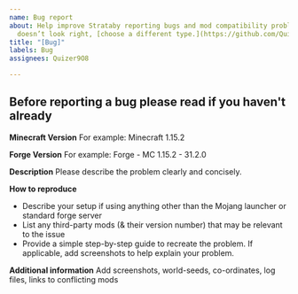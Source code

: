 ```yaml
---
name: Bug report
about: Help improve Strataby reporting bugs and mod compatibility problems. If this
  doesn’t look right, [choose a different type.](https://github.com/Quizer9O8/Strata/issues/new/choose)
title: "[Bug]"
labels: Bug
assignees: Quizer9O8

---
```


Before reporting a bug please read if you haven't already
---

**Minecraft Version**
For example: Minecraft 1.15.2

**Forge Version**
For example: Forge - MC 1.15.2 - 31.2.0

**Description**
Please describe the problem clearly and concisely.

**How to reproduce**
- Describe your setup if using anything other than the Mojang launcher or standard forge server
- List any third-party mods (& their version number) that may be relevant to the issue
- Provide a simple step-by-step guide to recreate the problem. If applicable, add screenshots to help explain your problem.

**Additional information**
Add screenshots, world-seeds, co-ordinates, log files, links to conflicting mods
